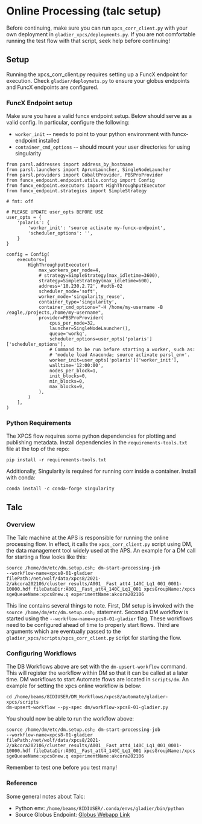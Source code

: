 # Online Processing (talc setup)

Before continuing, make sure you can run `xpcs_corr_client.py` with your own
deployment in `gladier_xpcs/deployments.py`. If you are not comfortable running
the test flow with that script, seek help before continuing! 

## Setup

Running the xpcs_corr_client.py requires setting up a FuncX endpoint for execution.
Check `gladier/deploymets.py` to ensure your globus endpoints and FuncX endpoints are
configured.

### FuncX Endpoint setup

Make sure you have a valid funcx endpoint setup. Below should serve as a valid
config. In particular, configure the following:

* `worker_init` -- needs to point to your python environment with funcx-endpoint installed
* `container_cmd_options` -- should mount your user directories for using singularity

```
from parsl.addresses import address_by_hostname
from parsl.launchers import AprunLauncher, SingleNodeLauncher
from parsl.providers import CobaltProvider, PBSProProvider
from funcx_endpoint.endpoint.utils.config import Config
from funcx_endpoint.executors import HighThroughputExecutor
from funcx_endpoint.strategies import SimpleStrategy

# fmt: off

# PLEASE UPDATE user_opts BEFORE USE
user_opts = {
    'polaris': {
        'worker_init': 'source activate my-funcx-endpoint',
        'scheduler_options': '',
    }
}

config = Config(
    executors=[
        HighThroughputExecutor(
            max_workers_per_node=4,
            # strategy=SimpleStrategy(max_idletime=3600),
            strategy=SimpleStrategy(max_idletime=600),
            address='10.230.2.72', #edtb-02
            scheduler_mode='soft',
            worker_mode='singularity_reuse',
            container_type='singularity',
            container_cmd_options="-H /home/my-username -B /eagle,/projects,/home/my-username",
            provider=PBSProProvider(
                cpus_per_node=32,
                launcher=SingleNodeLauncher(),
                queue='workq',
                scheduler_options=user_opts['polaris']['scheduler_options'],
                # Command to be run before starting a worker, such as:
                # 'module load Anaconda; source activate parsl_env'.
                worker_init=user_opts['polaris']['worker_init'],
                walltime='12:00:00',
                nodes_per_block=1,
                init_blocks=0,
                min_blocks=0,
                max_blocks=9,
            ),
        )
    ],
)
```

### Python Requirements

The XPCS flow requires some python dependencies for plotting and publishing metadata.
Install dependencies in the `requirements-tools.txt` file at the top of the repo:

```
pip install -r requirements-tools.txt
```

Additionally, Singularity is required for running corr inside a container. Install
with conda:

```
conda install -c conda-forge singularity
```

## Talc

### Overview

The Talc machine at the APS is responsible for running the online processing
flow. In effect, it calls the `xpcs_corr_client.py` script using DM, the data
management tool widely used at the APS. An example for a DM call for starting
a flow looks like this:

```
source /home/dm/etc/dm.setup.csh; dm-start-processing-job 
--workflow-name=xpcs8-01-gladier 
filePath:/net/wolf/data/xpcs8/2021-2/akcora202106/cluster_results/A001__Fast_att4_140C_Lq1_001_0001-10000.hdf fileDataDir:A001__Fast_att4_140C_Lq1_001 xpcsGroupName:/xpcs sgeQueueName:xpcs8new.q experimentName:akcora202106
```

This line contains several things to note. First, DM setup is invoked with the
`source /home/dm/etc/dm.setup.csh;` statement. Second a DM workflow is started
using the `--workflow-name=xpcs8-01-gladier` flag. These workflows need to be
configured ahead of time to properly start flows. Third are arguments which are
eventually passed to the `gladier_xpcs/scripts/xpcs_corr_client.py` script for
starting the flow. 

### Configuring Workflows

The DB Workflows above are set with the `dm-upsert-workflow` command. This will
register the workflow within DM so that it can be called at a later time. DM
workflows to start Automate flows are located in `scripts/dm`. An example for
setting the xpcs online workflow is below:

```
cd /home/beams/8IDIUSER/DM_Workflows/xpcs8/automate/gladier-xpcs/scripts
dm-upsert-workflow --py-spec dm/workflow-xpcs8-01-gladier.py
```

You should now be able to run the workflow above: 

```
source /home/dm/etc/dm.setup.csh; dm-start-processing-job 
--workflow-name=xpcs8-01-gladier 
filePath:/net/wolf/data/xpcs8/2021-2/akcora202106/cluster_results/A001__Fast_att4_140C_Lq1_001_0001-10000.hdf fileDataDir:A001__Fast_att4_140C_Lq1_001 xpcsGroupName:/xpcs sgeQueueName:xpcs8new.q experimentName:akcora202106
```

Remember to test one before you test many! 

### Reference

Some general notes about Talc:

* Python env: `/home/beams/8IDIUSER/.conda/envs/gladier/bin/python`
* Source Globus Endpoint: [Globus Webapp Link](https://app.globus.org/file-manager?origin_id=fdc7e74a-fa78-11e8-9342-0e3d676669f4&origin_path=%2Fdata%2Fxpcs8%2F)
